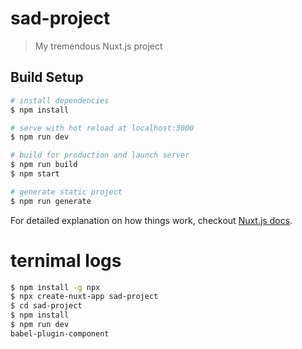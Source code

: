 # sad-project

> My tremendous Nuxt.js project

## Build Setup

``` bash
# install dependencies
$ npm install

# serve with hot reload at localhost:3000
$ npm run dev

# build for production and launch server
$ npm run build
$ npm start

# generate static project
$ npm run generate
```

For detailed explanation on how things work, checkout [Nuxt.js docs](https://nuxtjs.org).

# ternimal logs
``` bash
$ npm install -g npx
$ npx create-nuxt-app sad-project
$ cd sad-project
$ npm install
$ npm run dev
babel-plugin-component
```

